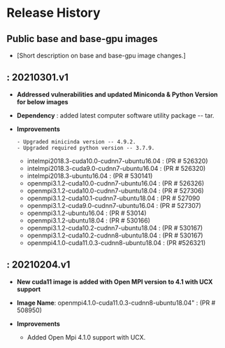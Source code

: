 Release History
===============

Public base and base-gpu images
---

-   \[Short description on base and base-gpu image changes.\]

: 20210301.v1
-------------------

-   **Addressed vulnerabilities and updated Miniconda & Python Version for below images**

-   **Dependency** : added latest computer software utility package -- tar.

-   **Improvements**

        - Upgraded minicinda version -- 4.9.2.
        - Upgraded required python version -- 3.7.9.

    - intelmpi2018.3-cuda10.0-cudnn7-ubuntu16.04 : (PR # 526320)
    - intelmpi2018.3-cuda9.0-cudnn7-ubuntu16.04 : (PR # 526320)
    - intelmpi2018.3-ubuntu16.04 : (PR # 530141)
    - openmpi3.1.2-cuda10.0-cudnn7-ubuntu16.04 : (PR # 526326)
    - openmpi3.1.2-cuda10.0-cudnn7-ubuntu18.04 : (PR # 527306)
    - openmpi3.1.2-cuda10.1-cudnn7-ubuntu18.04 : (PR # 527090
    - openmpi3.1.2-cuda9.0-cudnn7-ubuntu16.04 :  (PR # 527307)
    - openmpi3.1.2-ubuntu16.04 : (PR # 53014)
    - openmpi3.1.2-ubuntu18.04 : (PR # 530166)
    - openmpi3.1.2-cuda10.2-cudnn7-ubuntu18.04 : (PR # 530167)
    - openmpi3.1.2-cuda10.2-cudnn8-ubuntu18.04 : (PR # 530167)
    - openmpi4.1.0-cuda11.0.3-cudnn8-ubuntu18.04 : (PR #526321)
   

    
 : 20210204.v1
-------------------

-   **New cuda11 image is added with Open MPI version to 4.1 with UCX support**

-   **Image Name**: openmpi4.1.0-cuda11.0.3-cudnn8-ubuntu18.04" : (PR # 508950)

-   **Improvements**

    - Added Open Mpi 4.1.0 support with UCX.






